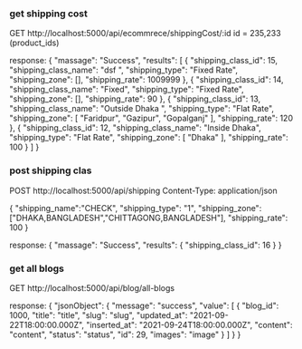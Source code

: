 
### get shipping cost
GET http://localhost:5000/api/ecommrece/shippingCost/:id
id = 235,233 (product_ids)

response:
{
  "massage": "Success",
  "results": [
    {
      "shipping_class_id": 15,
      "shipping_class_name": "dsf ",
      "shipping_type": "Fixed Rate",
      "shipping_zone": [],
      "shipping_rate": 1009999
    },
    {
      "shipping_class_id": 14,
      "shipping_class_name": "Fixed",
      "shipping_type": "Fixed Rate",
      "shipping_zone": [],
      "shipping_rate": 90
    },
    {
      "shipping_class_id": 13,
      "shipping_class_name": "Outside Dhaka  ",
      "shipping_type": "Flat Rate",
      "shipping_zone": [
        "Faridpur",
        "Gazipur",
        "Gopalganj"
      ],
      "shipping_rate": 120
    },
    {
      "shipping_class_id": 12,
      "shipping_class_name": "Inside Dhaka",
      "shipping_type": "Flat Rate",
      "shipping_zone": [
        "Dhaka"
      ],
      "shipping_rate": 100
    }
  ]
}


### post shipping clas
POST http://localhost:5000/api/shipping
Content-Type: application/json

{
    "shipping_name":"CHECK",
    "shipping_type": "1",
    "shipping_zone": ["DHAKA,BANGLADESH","CHITTAGONG,BANGLADESH"],
    "shipping_rate": 100
}

response:
{
  "massage": "Success",
  "results": {
    "shipping_class_id": 16
  }
}


### get all blogs 

GET http://localhost:5000/api/blog/all-blogs

response:
{
  "jsonObject": {
    "message": "success",
    "value": [
      {
        "blog_id": 1000,
        "title": "title",
        "slug": "slug",
        "updated_at": "2021-09-22T18:00:00.000Z",
        "inserted_at": "2021-09-24T18:00:00.000Z",
        "content": "content",
        "status": "status",
        "id": 29,
        "images": "image"
      }
    ]
  }
}